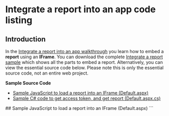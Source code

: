<properties
   pageTitle="Integrate a Power BI report into an app code listing"
   description="Walkthrough to Integrate a report into an app - Load a report into an IFrame"
   services="powerbi"
   documentationCenter=""
   authors="dvana"
   manager="mblythe"
   backup=""
   editor=""
   tags=""
   qualityFocus="monitoring"
   qualityDate=""/>

<tags
   ms.service="powerbi"
   ms.devlang="NA"
   ms.topic="get-started-article"
   ms.tgt_pltfrm="NA"
   ms.workload="powerbi"
   ms.date="08/23/2016"
   ms.author="derrickv"/>

# Integrate a report into an app code listing

## Introduction

In the [Integrate a report into an app walkthrough](powerbi-developer-integrate-report.md) you learn how to embed a **report** using an **IFrame**. You can download the complete [Integrate a report sample](https://github.com/Microsoft/PowerBI-CSharp/tree/master/samples/webforms/integrate-report-web-app) which shows all the parts to embed a report. Alternatively, you can view the essential source code below. Please note this is only the essential source code, not an entire web project.

**Sample Source Code**

- [Sample JavaScript to load a report into an IFrame (Default.aspx)](#default-aspx)
- [Sample C# code to get access token, and get report (Default.aspx.cs)](#default-code)

<a name="default-aspx"/>
## Sample JavaScript to load a report into an IFrame (Default.aspx)
```
<asp:Content ID="BodyContent" ContentPlaceHolderID="MainContent" runat="server">
    <script type="text/javascript">

        //This code is for sample purposes only.

        //Configure IFrame for the Report after you have an Access Token. See Default.aspx.cs to learn how to get an Access Token
        window.onload = function () {
            if ("" != document.getElementById('MainContent_accessToken').value)
            {
                var iframe = document.getElementById('iFrameEmbedReport');

                // To load a Report do the following:
                // Set the IFrame source to the EmbedUrl from the Get Reports operation
                iframe.src = document.getElementById('MainContent_ReportEmbedUrl').value;

                // Add an onload handler to submit the access token
                iframe.onload = postActionLoadReport;
            }
        };

        // Post the access token to the IFrame
        function postActionLoadReport() {

            // Construct the push message structure
            // this structure also supports setting the reportId, groupId, height, and width.
            // when using a report in a group, you must provide the groupId on the iFrame SRC
            var m = {
                action: "loadReport",
                accessToken: document.getElementById('MainContent_accessToken').value
            };
            message = JSON.stringify(m);

            // push the message.
            iframe = document.getElementById('iFrameEmbedReport');
            iframe.contentWindow.postMessage(message, "*");;
        }

    </script>
    <asp:HiddenField ID="accessToken" runat="server" />
    <asp:Button ID="getReportButton" runat="server" OnClick="getReportButton_Click" Text="Get Report" />  

    <table>
        <tr><td>Report Embed URL</td> <td><asp:Textbox ID="ReportEmbedUrl" runat="server" Width="900px"></asp:Textbox></td></tr>

        <tr><td>Report</td><td></td></tr>
        <tr><td></td><td>
            <iframe ID="iFrameEmbedReport" height="500px" width="900px"></iframe>
        </td></tr>   
    </table>
</asp:Content>

```

<a name="default-code"/>
## Sample C# code to get access token, and get report (Default.aspx.cs)
```
public partial class _Default : Page
{
    string baseUri = "https://api.powerbi.com/beta/myorg/";

    protected void Page_Load(object sender, EventArgs e)
    {

        //Need an Authorization Code from Azure AD before you can get an access token to be able to call Power BI operations
        //You get the Authorization Code when you click Get Report (see below).
        //After you call AcquireAuthorizationCode(), Azure AD redirects back to this page with an Authorization Code.
        if (Request.Params.Get("code") != null)
        {
            //After you get an AccessToken, you can call Power BI API operations such as Get Report
            Session["AccessToken"] = GetAccessToken(
                Request.Params.GetValues("code")[0],
                Settings.Default.ClientID,
                Settings.Default.ClientSecret,
                Settings.Default.RedirectUri);

            //Redirect again to get rid of code=
            Response.Redirect("/Default.aspx");
        }

        //After the redirect above to get rid of code=, Session["authResult"] does not equal null, which means you have an
        //Access Token. With the Acccess Token, you can call the Power BI Get Reports operation. Get Reports returns information
        //about a Report, not the actual Report visual. You get the Report visual later with some JavaScript. See postActionLoadReport()
        //in Default.aspx.
        if (Session["AccessToken"] != null)            
        {
            //You need the Access Token in an HTML element so that the JavaScript can load a Report visual into an IFrame.
            //Without the Access Token, you can not access the Report visual.
            accessToken.Value = Session["AccessToken"].ToString();

            //In this sample, you get the first Report. In a production app, you would create a more robost
            //solution

            //Get first report.
            GetReport(0);
        }
    }

    protected void getReportButton_Click(object sender, EventArgs e)
    {
        //You need an Authorization Code from Azure AD so that you can get an Access Token
        //Values are hard-coded for sample purposes.
        GetAuthorizationCode();
    }


    //Get a Report. In this sample, you get the first Report.
    protected void GetReport(int index)
    {
        //Configure Reports request
        System.Net.WebRequest request = System.Net.WebRequest.Create(
            String.Format("{0}/Reports",
            baseUri)) as System.Net.HttpWebRequest;

        request.Method = "GET";
        request.ContentLength = 0;
        request.Headers.Add("Authorization", String.Format("Bearer {0}", accessToken.Value));

        //Get Reports response from request.GetResponse()
        using (var response = request.GetResponse() as System.Net.HttpWebResponse)
        {
            //Get reader from response stream
            using (var reader = new System.IO.StreamReader(response.GetResponseStream()))
            {
                //Deserialize JSON string
                PBIReports Reports = JsonConvert.DeserializeObject<PBIReports>(reader.ReadToEnd());

                //Sample assumes at least one Report.
                //You could write an app that lists all Reports
                if (Reports.value.Length > 0)
                    ReportEmbedUrl.Text = Reports.value[index].embedUrl;
            }
        }
    }

    public void GetAuthorizationCode()
    {
        //NOTE: Values are hard-coded for sample purposes.
        //Create a query string
        //Create a sign-in NameValueCollection for query string
        var @params = new NameValueCollection
        {
            //Azure AD will return an authorization code.
            {"response_type", "code"},

            //Client ID is used by the application to identify themselves to the users that they are requesting permissions from.
            //You get the client id when you register your Azure app.
            {"client_id", Settings.Default.ClientID},

            //Resource uri to the Power BI resource to be authorized
            //The resource uri is hard-coded for sample purposes
            {"resource", "https://analysis.windows.net/powerbi/api"},

            //After app authenticates, Azure AD will redirect back to the web app. In this sample, Azure AD redirects back
            //to Default page (Default.aspx).
            { "redirect_uri", Settings.Default.RedirectUri}
        };

        //Create sign-in query string
        var queryString = HttpUtility.ParseQueryString(string.Empty);
        queryString.Add(@params);

        //Redirect to Azure AD Authority
        //  Authority Uri is an Azure resource that takes a client id and client secret to get an Access token
        //  QueryString contains
        //      response_type of "code"
        //      client_id that identifies your app in Azure AD
        //      resource which is the Power BI API resource to be authorized
        //      redirect_uri which is the uri that Azure AD will redirect back to after it authenticates

        //Redirect to Azure AD to get an authorization code
        Response.Redirect(String.Format("https://login.windows.net/common/oauth2/authorize?{0}", queryString));
    }

    public string GetAccessToken(string authorizationCode, string clientID, string clientSecret, string redirectUri)
    {
        //Redirect uri must match the redirect_uri used when requesting Authorization code.
        //Note: If you use a redirect back to Default, as in this sample, you need to add a forward slash
        //such as http://localhost:13526/

        // Get auth token from auth code       
        TokenCache TC = new TokenCache();

        //Values are hard-coded for sample purposes
        string authority = "https://login.windows.net/common/oauth2/authorize";
        AuthenticationContext AC = new AuthenticationContext(authority, TC);
        ClientCredential cc = new ClientCredential(clientID, clientSecret);

        //Set token from authentication result
        return AC.AcquireTokenByAuthorizationCode(
            authorizationCode,
            new Uri(redirectUri), cc).AccessToken;
    }
}

//Power BI Reports used to deserialize the Get Reports response.
public class PBIReports
{
    public PBIReport[] value { get; set; }
}
public class PBIReport
{
    public string id { get; set; }
    public string name { get; set; }
    public string webUrl { get; set; }
    public string embedUrl { get; set; }
}
```
## See also
[Integrate a report into an app walkthrough](powerbi-developer-integrate-report.md)
